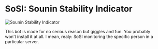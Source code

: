 # SoSI: Sounin Stability Indicator

![Sounin Stability Indicator](https://image.ibb.co/cW2Hio/unknown.png)


This bot is made for no serious reason but giggles and fun. You probably won't install it at all. I mean, realy: SoSI monitoring the specific person in a particular server.

